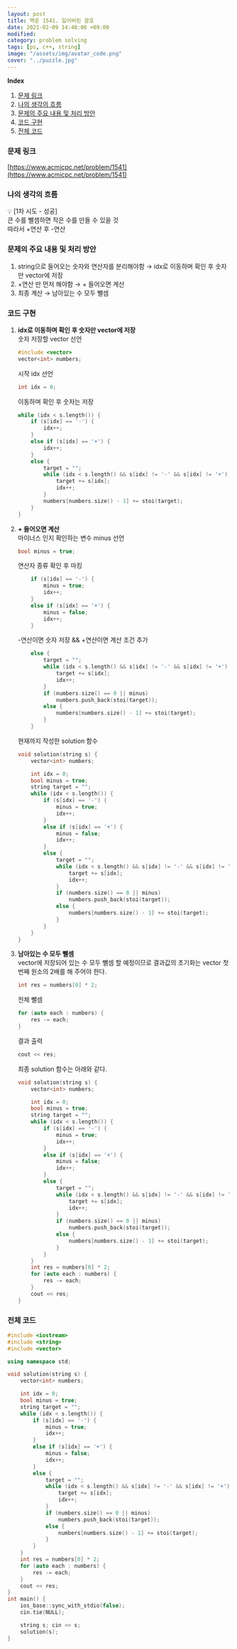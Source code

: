 ```yaml
---
layout: post
title: 백준 1541. 잃어버린 괄호
date: 2021-02-09 14:48:00 +09:00
modified: 
category: problem solving
tags: [ps, c++, string]
image: "/assets/img/avatar_code.png"
cover: "../puzzle.jpg"
---
```


**Index**
1. [문제 링크](#문제-링크)
1. [나의 생각의 흐름](#나의-생각의-흐름)
1. [문제의 주요 내용 및 처리 방안](#문제의-주요-내용-및-처리-방안)
1. [코드 구현](#코드-구현)
1. [전체 코드](#전체-코드)

### 문제 링크
[https://www.acmicpc.net/problem/1541](https://www.acmicpc.net/problem/1541)

### 나의 생각의 흐름
💡 [1차 시도 - 성공]<br>
    큰 수를 뺄셈하면 작은 수를 만들 수 있을 것<br>
    따라서 +연산 후 -연산


### 문제의 주요 내용 및 처리 방안
1. string으로 들어오는 숫자와 연산자를 분리해야함 → idx로 이동하며 확인 후 숫자만 vector에 저장
1. +연산 만 먼저 해야함 → + 들어오면 계산
1. 최종 계산 → 남아있는 수 모두 뺄셈

### 코드 구현 
1. **idx로 이동하며 확인 후 숫자만 vector에 저장**<br>
    숫자 저장할 vector 선언<br>
    ```c++
    #include <vector>
    vector<int> numbers;
    ```
    시작 idx 선언
    ```c++
    int idx = 0;
    ```
    이동하며 확인 후 숫자는 저장
    ```c++
    while (idx < s.length()) {
        if (s[idx] == '-') {
            idx++;
        }
        else if (s[idx] == '+') {
            idx++;
        }
        else {
            target = "";
            while (idx < s.length() && s[idx] != '-' && s[idx] != '+') {
                target += s[idx];
                idx++;
            }
            numbers[numbers.size() - 1] += stoi(target);
        }
    }
    ```
1. **+ 들어오면 계산**<br>
    마이너스 인지 확인하는 변수 minus 선언
    ```c++
    bool minus = true;
    ```
    연산자 종류 확인 후 마킹
    ```c++
        if (s[idx] == '-') {
            minus = true;
            idx++;
        }
        else if (s[idx] == '+') {
            minus = false;
            idx++;
        }
    
    ```
    -연산이면 숫자 저장 && +연산이면 계산 조건 추가
    ```c++
        else {
            target = "";
            while (idx < s.length() && s[idx] != '-' && s[idx] != '+') {
                target += s[idx];
                idx++;
            }
            if (numbers.size() == 0 || minus)
                numbers.push_back(stoi(target));
            else {
                numbers[numbers.size() - 1] += stoi(target);
            }
        }
    ```

    현재까지 작성한 solution 함수
    ```c++
    void solution(string s) {
        vector<int> numbers;

        int idx = 0;
        bool minus = true;
        string target = "";
        while (idx < s.length()) {
            if (s[idx] == '-') {
                minus = true;
                idx++;
            }
            else if (s[idx] == '+') {
                minus = false;
                idx++;
            }
            else {
                target = "";
                while (idx < s.length() && s[idx] != '-' && s[idx] != '+') {
                    target += s[idx];
                    idx++;
                }
                if (numbers.size() == 0 || minus)
                    numbers.push_back(stoi(target));
                else {
                    numbers[numbers.size() - 1] += stoi(target);
                }
            }
        }
    }
    ```
1. **남아있는 수 모두 뺄셈**<br>
    vector에 저장되어 있는 수 모두 뺄셈 할 예정이므로 결과값의 초기화는 vector 첫번째 원소의 2배를 해 주어야 한다.<br>
    ```c++
    int res = numbers[0] * 2;
    ```
    전체 뺄셈
    ```c++
    for (auto each : numbers) {
        res -= each;
    }
    ```
    결과 출력
    ```c++
    cout << res;
    ```

    최종 solution 함수는 아래와 같다.<br>
    ```c++
    void solution(string s) {
        vector<int> numbers;

        int idx = 0;
        bool minus = true;
        string target = "";
        while (idx < s.length()) {
            if (s[idx] == '-') {
                minus = true;
                idx++;
            }
            else if (s[idx] == '+') {
                minus = false;
                idx++;
            }
            else {
                target = "";
                while (idx < s.length() && s[idx] != '-' && s[idx] != '+') {
                    target += s[idx];
                    idx++;
                }
                if (numbers.size() == 0 || minus)
                    numbers.push_back(stoi(target));
                else {
                    numbers[numbers.size() - 1] += stoi(target);
                }
            }
        }
        int res = numbers[0] * 2;
        for (auto each : numbers) {
            res -= each;
        }
        cout << res;
    }
    ```
### 전체 코드

```c++
#include <iostream>
#include <string>
#include <vector>

using namespace std;

void solution(string s) {
    vector<int> numbers;

    int idx = 0;
    bool minus = true;
    string target = "";
    while (idx < s.length()) {
        if (s[idx] == '-') {
            minus = true;
            idx++;
        }
        else if (s[idx] == '+') {
            minus = false;
            idx++;
        }
        else {
            target = "";
            while (idx < s.length() && s[idx] != '-' && s[idx] != '+') {
                target += s[idx];
                idx++;
            }
            if (numbers.size() == 0 || minus)
                numbers.push_back(stoi(target));
            else {
                numbers[numbers.size() - 1] += stoi(target);
            }
        }
    }
    int res = numbers[0] * 2;
    for (auto each : numbers) {
        res -= each;
    }
    cout << res;
}
int main() {
    ios_base::sync_with_stdio(false);
    cin.tie(NULL);

    string s; cin >> s;
    solution(s);
}
```
